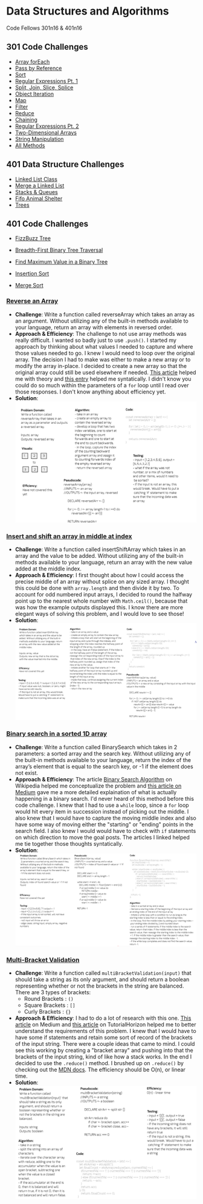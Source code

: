 # Data Structures and Algorithms
Code Fellows 301n16 & 401n16

## 301 Code Challenges
- [Array forEach](./code-challenges/for-each/challenges/challenges-01.test.js)
- [Pass by Reference](./code-challenges/value-vs-reference/challenges-02.test.js)
- [Sort](./code-challenges/sort/challenges-03.test.js)
- [Regular Expressions Pt. 1](./code-challenges/regular_expressions_pt1/challenges-04.test.js)
- [Split, Join, Slice, Splice](./code-challenges/split-join-slice-splice/challenges-05.test.js)
- [Object Iteration](./code-challenges/objects/challenges-06.test.js)
- [Map](./code-challenges/map/challenges-07.test.js)
- [Filter](./code-challenges/filter/challenges-08.test.js)
- [Reduce](./code-challenges/reduce/challenges-09.test.js)
- [Chaining](./code-challenges/chaining/challenges-10.test.js)
- [Regular Expressions Pt. 2](./code-challenges/regular_expressions_pt2/challenges-11.test.js)
- [Two-Dimensional Arrays](./code-challenges/two_dimensional_arrays/challenges-12.test.js)
- [String Manipulation](./code-challenges/string_manipulation/challenges-13.test.js)
- [All Methods](./code-challenges/allMethods/challenges-14.test.js)


## 401 Data Structure Challenges
- [Linked List Class](./data-structures/linkedList/README.md)
- [Merge a Linked List](./data-structures/llMerge/README.md)
- [Stacks & Queues](./data-structures/queueWithStacks/README.md)
- [Fifo Animal Shelter](./data-structures/fifoAnimalShelter/README.md)
- [Trees](./data-structures/tree/README.md)

## 401 Code Challenges
- [FizzBuzz Tree](./challenges/fizzBuzzTree/README.md)
- [Breadth-First Binary Tree Traversal](./challenges/breadthFirst/README.md)

- [Find Maximum Value in a Binary Tree](./challenges/findMaximumBinaryTree/README.md)
- [Insertion Sort](./challenges/insertionSort/README.md)
- [Merge Sort](./challenges/mergeSort/README.md)

### [Reverse an Array](./challenges/arrayReverse/array-reverse.js)
  - **Challenge**: Write a function called reverseArray which takes an array as an argument. Without utilizing any of the built-in methods available to your language, return an array with elements in reversed order.
  - **Approach & Efficiency**: The challenge to not use array methods was really difficult. I wanted so badly just to use `.push()`. I started my approach by thinking about what values I needed to capture and where those values needed to go. I knew I would need to loop over the original array. The decision I had to make was either to make a new array or to modify the array in-place. I decided to create a new array so that the original array could still be used elsewhere if needed. [This article](https://medium.com/@josephcardillo/how-to-reverse-arrays-in-javascript-without-using-reverse-ae995904efbe) helped me with theory and [this entry](https://stackoverflow.com/questions/50999847/reverse-array-with-for-loops) helped me syntatically. I didn't know you could do so much within the parameters of a `for` loop until I read over those responses. I don't know anything about efficiency yet.
  - **Solution**: ![Reversed Array Whiteboard](assets/whiteboard-reverse-array.PNG)


### [Insert and shift an array in middle at index](./challenges/arrayShift/array-shift.js)
  - **Challenge**: Write a function called insertShiftArray which takes in an array and the value to be added. Without utilizing any of the built-in methods available to your language, return an array with the new value added at the middle index.
  - **Approach & Efficiency**: I first thought about how I could access the precise middle of an array without splice on any sized array. I thought this could be done with `array.length` and then divide it by two. To account for odd numbered input arrays, I decided to round the halfway point up to the nearest whole number with `Math.ceil()`, because that was how the example outputs displayed this. I know there are more elegant ways of solving this problem, and I would love to see those!
  - **Solution**: ![Insert Shift Array Whiteboard](assets/shift-array-whiteboard.PNG)  


### [Binary search in a sorted 1D array](./challenges/arrayBinarySearch/array-binary-search.js)
- **Challenge**: Write a function called BinarySearch which takes in 2 parameters: a sorted array and the search key. Without utilizing any of the built-in methods available to your language, return the index of the array’s element that is equal to the search key, or -1 if the element does not exist.
- **Approach & Efficiency**: The article [Binary Search Algorithm](https://en.wikipedia.org/wiki/Binary_search_algorithm) on Wikipedia helped me conceptualize the problem and [this article on Medium](https://medium.com/@jeffrey.allen.lewis/javascript-algorithms-explained-binary-search-25064b896470) gave me a more detailed explaination of what is actually happening in a binary search. I'd never heard of this method before this code challenge. I knew that I had to use a `while` loop, since a `for` loop would hit every item in succession instead of picking out the middle. I also knew that I would have to capture the moving middle index and also have some way of moving either the "starting" or "ending" points in the search field. I also knew I would would have to check with `if` statements on which direction to move the goal posts. The articles I linked helped me tie together those thoughts syntatically.
- **Solution**: ![Binary Search Whiteboard](assets/binary-search-whiteboard.PNG)

### [Multi-Bracket Validation](./challenges/multiBracketValidation/multi-bracket-validation.js)
- **Challenge**: Write a function called `multiBracketValidation(input)` that should take a string as its only argument, and should return a boolean representing whether or not the brackets in the string are balanced. There are 3 types of brackets:
  - Round Brackets : `()`
  - Square Brackets : `[]`
  - Curly Brackets : `{}`
- **Approach & Efficiency**: I had to do a lot of research with this one. [This article](https://medium.com/@paulrohan/parenthesis-matching-problem-in-javascript-the-hacking-school-hyd-7d7708278911) on Medium and [this article](https://js-algorithms.tutorialhorizon.com/2015/11/16/justify-if-a-string-consists-of-valid-parentheses/) on TutorialHorizon helped me to better understand the requirements of this problem. I knew that I would have to have some if statements and retain some sort of record of the brackets of the input string. There were a couple ideas that came to mind. I could see this working by creating a "bracket array" and pushing into that the brackets of the input string, kind of like how a stack works. In the end I decided to use the `.reduce()` method. I brushed up on `.reduce()` by checking out the [MDN docs](https://developer.mozilla.org/en-US/docs/Web/JavaScript/Reference/Global_Objects/Array/reduce). The efficiency should be O(n), or linear time.
- **Solution**: ![Multi-Bracket Validation Whiteboard](assets/multi-bracket-validation-whiteboard.PNG)


